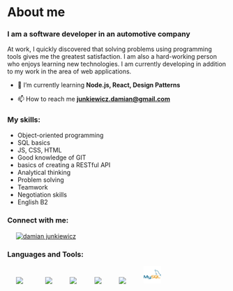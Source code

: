 <h1 align="left">About me</h1>
<h3 align="left">I am a software developer in an automotive company</h3>

At work, I quickly discovered that solving problems using programming tools gives me the greatest satisfaction. I am also a hard-working person who enjoys learning new technologies. I am currently developing in addition to my work in the area of web applications.

- 🌱 I’m currently learning **Node.js, React, Design Patterns**

- 📫 How to reach me **junkiewicz.damian@gmail.com**

<h3 align="left">My skills:</h3>

- Object-oriented programming
- SQL basics
- JS, CSS, HTML
- Good knowledge of GIT
- basics of creating a RESTful API
- Analytical thinking
- Problem solving
- Teamwork
- Negotiation skills
- English B2

<h3 align="left">Connect with me:</h3>
<p align="left">
  <a href="https://www.linkedin.com/in/damian-junkiewicz-23b956221/" target="blank" style="padding-left: 20px;"><img
      align="center"
      src="https://raw.githubusercontent.com/rahuldkjain/github-profile-readme-generator/master/src/images/icons/Social/linked-in-alt.svg"
      alt="damian junkiewicz" height="30" width="40" /></a>
</p>

<h3 align="left">Languages and Tools:</h3>
<p align="left">
  <a href="https://www.java.com" target="_blank" rel="noreferrer" style="padding-left: 20px; color: transparent;">
    <img src="https://www.vectorlogo.zone/logos/javascript/javascript-icon.svg" alt="java" height="40" />
  </a>
  <a href="https://git-scm.com/" style="padding-left: 20px; color: transparent;">
    <img src="https://www.vectorlogo.zone/logos/w3_html5/w3_html5-icon.svg" alt="git" height="40" />
  </a>
  </a>
  <a href="https://git-scm.com/" style="padding-left: 20px; color: transparent;">
    <img src="https://www.vectorlogo.zone/logos/w3_css/w3_css-icon.svg" alt="git" height="40" />
  </a>
  <a href="https://git-scm.com/" style="padding-left: 20px; color: transparent;">
    <img src="https://www.vectorlogo.zone/logos/nodejs/nodejs-ar21.svg" alt="git" height="40" />
  </a>
  <a href="https://git-scm.com/" style="padding-left: 20px; color: transparent;">
    <img src="https://www.vectorlogo.zone/logos/git-scm/git-scm-icon.svg" alt="git" height="40" />
  </a>
  <a href="https://www.mysql.com/" target="_blank" rel="noreferrer" style="padding-left: 20px; color: transparent;">
    <img src="https://raw.githubusercontent.com/devicons/devicon/master/icons/mysql/mysql-original-wordmark.svg"
      alt="mysql" height="40" />
  </a>
</p>
